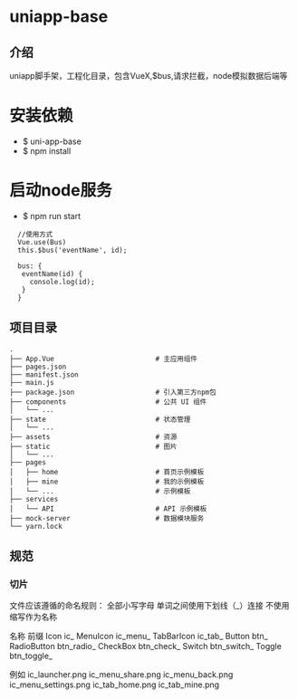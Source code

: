 # uniapp-base

## 介绍
uniapp脚手架，工程化目录，包含VueX,$bus,请求拦截，node模拟数据后端等

# 安装依赖
 - $ uni-app-base
 - $ npm install

# 启动node服务
 - $ npm run start


```
  //使用方式
  Vue.use(Bus)
  this.$bus('eventName', id);
  
  bus: {
   eventName(id) {
     console.log(id);
   }
  }

```

## 项目目录
```
.
├── App.Vue                         # 主应用组件
├── pages.json
├── manifest.json
├── main.js
├── package.json                    # 引入第三方npm包
├── components                      # 公共 UI 组件
│   └── ...
├── state                           # 状态管理
│   └── ...
├── assets                          # 资源
├── static                          # 图片
│   └── ...
├── pages
│   ├── home                        # 首页示例模板
│   ├── mine                        # 我的示例模板
│   └── ...                         # 示例模板
├── services
│   └── API                         # API 示例模板
├── mock-server                     # 数据模块服务
└── yarn.lock
```

## 规范

### 切片
文件应该遵循的命名规则：
全部小写字母
单词之间使用下划线（_）连接
不使用缩写作为名称

名称	         前缀
Icon	        ic_
MenuIcon	    ic_menu_
TabBarIcon	  ic_tab_
Button	      btn_
RadioButton	  btn_radio_
CheckBox	    btn_check_
Switch	      btn_switch_
Toggle	      btn_toggle_

例如
ic_launcher.png
ic_menu_share.png
ic_menu_back.png
ic_menu_settings.png
ic_tab_home.png
ic_tab_mine.png

